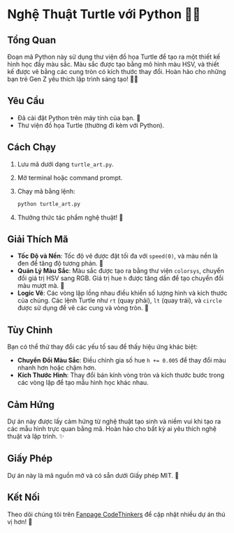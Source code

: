 # Nghệ Thuật Turtle với Python 🐢🎨

## Tổng Quan

Đoạn mã Python này sử dụng thư viện đồ họa Turtle để tạo ra một thiết kế hình học đầy màu sắc. Màu sắc được tạo bằng mô hình màu HSV, và thiết kế được vẽ bằng các cung tròn có kích thước thay đổi. Hoàn hảo cho những bạn trẻ Gen Z yêu thích lập trình sáng tạo! 🌈✨

## Yêu Cầu

- Đã cài đặt Python trên máy tính của bạn. 🐍
- Thư viện đồ họa Turtle (thường đi kèm với Python).

## Cách Chạy

1. Lưu mã dưới dạng `turtle_art.py`.
2. Mở terminal hoặc command prompt.
3. Chạy mã bằng lệnh:

   ```bash
   python turtle_art.py
   ```

4. Thưởng thức tác phẩm nghệ thuật! 🎉

## Giải Thích Mã

- **Tốc Độ và Nền**: Tốc độ vẽ được đặt tối đa với `speed(0)`, và màu nền là đen để tăng độ tương phản. 🖤
- **Quản Lý Màu Sắc**: Màu sắc được tạo ra bằng thư viện `colorsys`, chuyển đổi giá trị HSV sang RGB. Giá trị hue `h` được tăng dần để tạo chuyển đổi màu mượt mà. 🌈
- **Logic Vẽ**: Các vòng lặp lồng nhau điều khiển số lượng hình và kích thước của chúng. Các lệnh Turtle như `rt` (quay phải), `lt` (quay trái), và `circle` được sử dụng để vẽ các cung và vòng tròn. 🔄

## Tùy Chỉnh

Bạn có thể thử thay đổi các yếu tố sau để thấy hiệu ứng khác biệt:

- **Chuyển Đổi Màu Sắc**: Điều chỉnh gia số hue `h += 0.005` để thay đổi màu nhanh hơn hoặc chậm hơn.
- **Kích Thước Hình**: Thay đổi bán kính vòng tròn và kích thước bước trong các vòng lặp để tạo mẫu hình học khác nhau.

## Cảm Hứng

Dự án này được lấy cảm hứng từ nghệ thuật tạo sinh và niềm vui khi tạo ra các mẫu hình trực quan bằng mã. Hoàn hảo cho bất kỳ ai yêu thích nghệ thuật và lập trình. ✨

## Giấy Phép

Dự án này là mã nguồn mở và có sẵn dưới Giấy phép MIT. 📜

## Kết Nối

Theo dõi chúng tôi trên [Fanpage CodeThinkers](https://www.facebook.com/CodeThinkers) để cập nhật nhiều dự án thú vị hơn! 🌟
```
